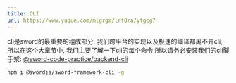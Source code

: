 ```yaml
---
title: CLI
url: https://www.yuque.com/mlgrgm/lrf0ra/ytgcg7
---
```


cli是sword的最重要的组成部分, 我们跨平台的实现以及极速的编译都离不开cli, 所以在这个大章节中, 我们主要了解一下cli的每个命令
所以请务必安装我们的cli脚手架:
[@sword-code-practice/backend-cli](https://www.npmjs.com/package/@sword-code-practice/backend-cli)

```bash
npm i @swordjs/sword-framework-cli -g
```
